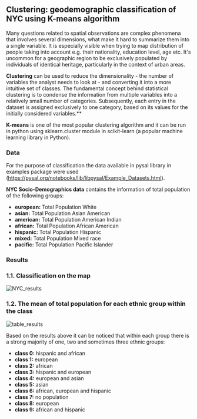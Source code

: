 ## Clustering: geodemographic classification of NYC using K-means algorithm
Many questions related to spatial observations are complex phenomena that involves several dimensions, what make it hard to summarize them into a single variable. It is especially visible when trying to map distribution of people taking into account e.g. their nationality, education level, age etc. It's uncommon for a geographic region to be exclusively populated by individuals of identical heritage, particularly in the context of urban areas. 

**Clustering** can be used to reduce the dimensionality - the number of variables the analyst needs to look at - and converting it into a more intuitive set of classes.
The fundamental concept behind statistical clustering is to condense the information from multiple variables into a relatively small number of categories. Subsequently, each entry in the dataset is assigned exclusively to one category, based on its values for the initially considered variables.**

**K-means** is one of the most popular clustering algorithm and it can be run in python using sklearn.cluster module in scikit-learn (a popular machine learning library in Python).

### Data
For the purpose of classification the data available in pysal library in examples package were used (https://pysal.org/notebooks/lib/libpysal/Example_Datasets.html).

**NYC Socio-Demographics data** contains the information of total population of the following groups:
- **european:** Total Population White
- **asian:** Total Population Asian American
- **american:** Total Population American Indian
- **african:** Total Population African American
- **hispanic:** Total Population Hispanic
- **mixed:** Total Population Mixed race
- **pacific:** Total Population Pacific Islander

### **Results**
### **1.1. Classification on the map**

![NYC_results](https://github.com/mkupisie/Clustering_geodemographic_classification_of_NYC_using_K-means_geopandas_sklearn/assets/130785524/9f307b2a-5c22-4f63-a682-891dd581ff8d)

### **1.2. The mean of total population for each ethnic group within the class**

![table_results](https://github.com/mkupisie/Clustering_geodemographic_classification_of_NYC_using_K-means_geopandas_sklearn/assets/130785524/358dd91b-85b4-4677-9385-5a05e6c0e3d5)


Based on the results above it can be noticed that within each group there is a strong majority of one, two and sometimes three ethnic groups:
- **class 0:** hispanic and african
- **class 1:** european
- **class 2:** african
- **class 3:** hispanic and european
- **class 4:** european and asian
- **class 5:** asian
- **class 6:** african, european and hispanic
- **class 7:** no population
- **class 8:** european
- **class 9:** african and hispanic




